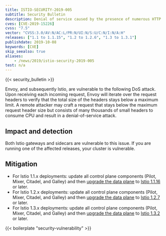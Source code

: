 ```yaml
---
title: ISTIO-SECURITY-2019-005
subtitle: Security Bulletin
description: Denial of service caused by the presence of numerous HTTP headers in client requests.
cves: [CVE-2019-15226]
cvss: "7.5"
vector: "CVSS:3.0/AV:N/AC:L/PR:N/UI:N/S:U/C:N/I:N/A:H"
releases: ["1.1 to 1.1.15", "1.2 to 1.2.6", "1.3 to 1.3.1"]
publishdate: 2019-10-08
keywords: [CVE]
skip_seealso: true
aliases:
    - /news/2019/istio-security-2019-005
test: n/a
---
```


{{< security_bulletin >}}

Envoy, and subsequently Istio, are vulnerable to the following DoS attack. Upon receiving each incoming request, Envoy will iterate over the request headers to verify that the total size of the headers stays below a maximum limit. A remote attacker may craft a request that stays below the maximum request header size but consists of many thousands of small headers to consume CPU and result in a denial-of-service attack.

## Impact and detection

Both Istio gateways and sidecars are vulnerable to this issue. If you are running one of the affected releases, your cluster is vulnerable.

## Mitigation

* For Istio 1.1.x deployments: update all control plane components (Pilot, Mixer, Citadel, and Galley) and then [upgrade the data plane](https://archive.istio.io/1.1/docs/setup/upgrade/cni-helm-upgrade/#sidecar-upgrade) to [Istio 1.1.16](/news/releases/1.1.x/announcing-1.1.16) or later.
* For Istio 1.2.x deployments: update all control plane components (Pilot, Mixer, Citadel, and Galley) and then [upgrade the data plane](https://archive.istio.io/1.2/docs/setup/upgrade/cni-helm-upgrade/#sidecar-upgrade) to [Istio 1.2.7](/news/releases/1.2.x/announcing-1.2.7) or later.
* For Istio 1.3.x deployments: update all control plane components (Pilot, Mixer, Citadel, and Galley) and then [upgrade the data plane](https://archive.istio.io/1.3/docs/setup/upgrade/cni-helm-upgrade/#sidecar-upgrade) to [Istio 1.3.2](/news/releases/1.3.x/announcing-1.3.2) or later.

{{< boilerplate "security-vulnerability" >}}

